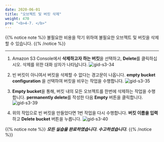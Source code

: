 ```yaml
---
date: 2020-06-01
title: "오브젝트 및 버킷 삭제"
weight: 470
pre: "<b>4-7. </b>"
---
```


{{% notice note %}}
불필요한 비용을 막기 위하여 불필요한 오브젝트 및 버킷을 삭제할 수 있습니다. 
{{% /notice %}}

----

1. Amazon S3 Console에서 **삭제하고자 하는 버킷**을 선택하고, **Delete**를 클릭하십시오. 삭제를 위한 대화 상자가 나타납니다.
![gid-s3-34](/images/s3/gid-s3-34.png) 

2. 빈 버킷이 아니여서 버킷을 삭제할 수 없다는 경고문이 나옵니다. **empty bucket configuration** 을 선택하여 버킷을 비우는 작업을 수행합니다.
![gid-s3-35](/images/s3/gid-s3-35.png) 

3. **Empty bucket**을 통해, 버킷 내의 모든 오브젝트를 한번에 삭제하는 작업을 수행합니다. **permanently delete**를 작성한 다음 **Empty** 버튼을 클릭합니다. 
![gid-s3-39](/images/s3/gid-s3-36.png) 

4. 위의 작업으로 빈 버킷을 만들었다면 1번 작업을 다시 수행합니다. **버킷 이름을 입력**하고 **Delete bucket** 버튼을 누릅니다.
![gid-s3-40](/images/s3/gid-s3-37.png) 

{{% notice note %}}
***모든 실습을 완료하였습니다. 수고하셨습니다.***
{{% /notice %}}